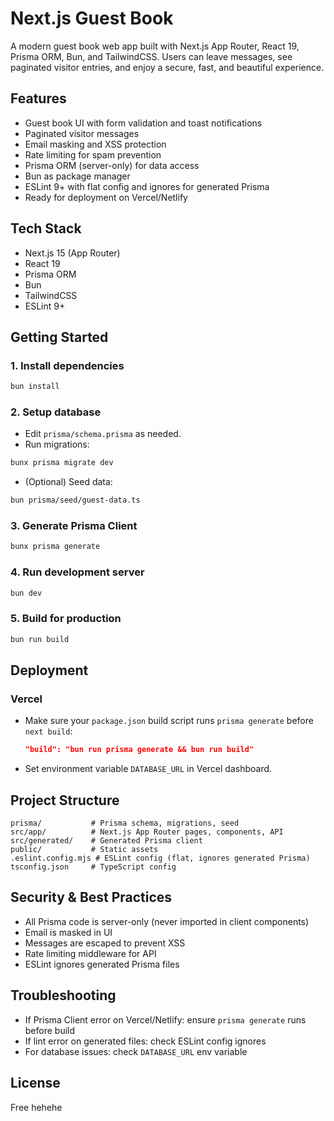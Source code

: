 # Next.js Guest Book

A modern guest book web app built with Next.js App Router, React 19, Prisma ORM, Bun, and TailwindCSS. Users can leave messages, see paginated visitor entries, and enjoy a secure, fast, and beautiful experience.

## Features

- Guest book UI with form validation and toast notifications
- Paginated visitor messages
- Email masking and XSS protection
- Rate limiting for spam prevention
- Prisma ORM (server-only) for data access
- Bun as package manager
- ESLint 9+ with flat config and ignores for generated Prisma
- Ready for deployment on Vercel/Netlify

## Tech Stack

- Next.js 15 (App Router)
- React 19
- Prisma ORM
- Bun
- TailwindCSS
- ESLint 9+

## Getting Started

### 1. Install dependencies

```sh
bun install
```

### 2. Setup database

- Edit `prisma/schema.prisma` as needed.
- Run migrations:

```sh
bunx prisma migrate dev
```

- (Optional) Seed data:

```sh
bun prisma/seed/guest-data.ts
```

### 3. Generate Prisma Client

```sh
bunx prisma generate
```

### 4. Run development server

```sh
bun dev
```

### 5. Build for production

```sh
bun run build
```

## Deployment

### Vercel

- Make sure your `package.json` build script runs `prisma generate` before `next build`:
  ```json
  "build": "bun run prisma generate && bun run build"
  ```
- Set environment variable `DATABASE_URL` in Vercel dashboard.

## Project Structure

```
prisma/           # Prisma schema, migrations, seed
src/app/          # Next.js App Router pages, components, API
src/generated/    # Generated Prisma client
public/           # Static assets
.eslint.config.mjs # ESLint config (flat, ignores generated Prisma)
tsconfig.json     # TypeScript config
```

## Security & Best Practices

- All Prisma code is server-only (never imported in client components)
- Email is masked in UI
- Messages are escaped to prevent XSS
- Rate limiting middleware for API
- ESLint ignores generated Prisma files

## Troubleshooting

- If Prisma Client error on Vercel/Netlify: ensure `prisma generate` runs before build
- If lint error on generated files: check ESLint config ignores
- For database issues: check `DATABASE_URL` env variable

## License

Free hehehe
